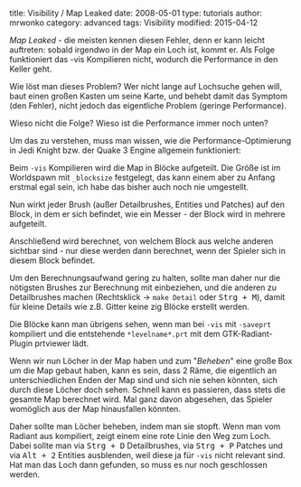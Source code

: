 ﻿title: Visibility / Map Leaked
date: 2008-05-01
type: tutorials
author: mrwonko
category: advanced
tags: Visibility
modified: 2015-04-12


*Map Leaked* - die meisten kennen diesen Fehler, denn er kann leicht auftreten: sobald irgendwo in der Map ein Loch ist, kommt er. Als Folge funktioniert das -vis Kompilieren nicht, wodurch die Performance in den Keller geht.

Wie löst man dieses Problem? Wer nicht lange auf Lochsuche gehen will, baut einen großen Kasten um seine Karte, und behebt damit das Symptom (den Fehler), nicht jedoch das eigentliche Problem (geringe Performance).

Wieso nicht die Folge? Wieso ist die Performance immer noch unten?

Um das zu verstehen, muss man wissen, wie die Performance-Optimierung in Jedi Knight bzw. der Quake 3 Engine allgemein funktioniert:

Beim `-vis` Kompilieren wird die Map in Blöcke aufgeteilt. Die Größe ist im Worldspawn mit `_blocksize` festgelegt, das kann einem aber zu Anfang erstmal egal sein, ich habe das bisher auch noch nie umgestellt.

Nun wirkt jeder Brush (außer Detailbrushes, Entities und Patches) auf den Block, in dem er sich befindet, wie ein Messer - der Block wird in mehrere aufgeteilt.

Anschließend wird berechnet, von welchem Block aus welche anderen sichtbar sind - nur diese werden dann berechnet, wenn der Spieler sich in diesem Block befindet.

Um den Berechnungsaufwand gering zu halten, sollte man daher nur die nötigsten Brushes zur Berechnung mit einbeziehen, und die anderen zu Detailbrushes machen (Rechtsklick -> `make Detail` oder <kbd>Strg + M</kbd>), damit für kleine Details wie z.B. Gitter keine zig Blöcke erstellt werden.

Die Blöcke kann man übrigens sehen, wenn man bei `-vis` mit `-saveprt` kompiliert und die entstehende `*levelname*.prt` mit dem GTK-Radiant-Plugin prtviewer lädt.

Wenn wir nun Löcher in der Map haben und zum "_Beheben_" eine große Box um die Map gebaut haben, kann es sein, dass 2 Räme, die eigentlich an unterschiedlichen Enden der Map sind und sich nie sehen könnten, sich durch diese Löcher doch sehen. Schnell kann es passieren, dass stets die gesamte Map berechnet wird. Mal ganz davon abgesehen, das Spieler womöglich aus der Map hinausfallen könnten.

Daher sollte man Löcher beheben, indem man sie stopft. Wenn man vom Radiant aus kompiliert, zeigt einem eine rote Linie den Weg zum Loch. Dabei sollte man via <kbd>Strg + D</kbd> Detailbrushes, via <kbd>Strg + P</kbd> Patches und via <kbd>Alt + 2</kbd> Entities ausblenden, weil diese ja für `-vis` nicht relevant sind. Hat man das Loch dann gefunden, so muss es nur noch geschlossen werden.
